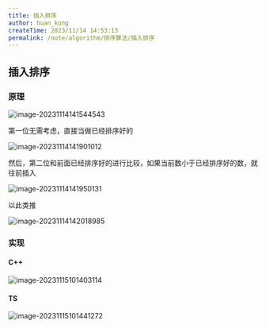 ```yaml
---
title: 插入排序
author: huan_kong
createTime: 2023/11/14 14:53:13
permalink: /note/algorithm/排序算法/插入排序
---
```


## 插入排序

### 原理

![image-20231114141544543](https://img.huankong.top/i/2023/11/14/65531b7dd5524.png)

第一位无需考虑，直接当做已经排序好的

![image-20231114141901012](https://img.huankong.top/i/2023/11/14/65531b846ad0b.png)

然后，第二位和前面已经排序好的进行比较，如果当前数小于已经排序好的数，就往前插入

![image-20231114141950131](https://img.huankong.top/i/2023/11/14/65531b8d91270.png)

以此类推

![image-20231114142018985](https://img.huankong.top/i/2023/11/14/65531b9760fbb.png)

### 实现

#### C++

![image-20231115101403114](https://img.huankong.top/i/2023/11/15/65542974284f5.png)

#### TS

![image-20231115101441272](https://img.huankong.top/i/2023/11/15/65542993cb2c8.png)

